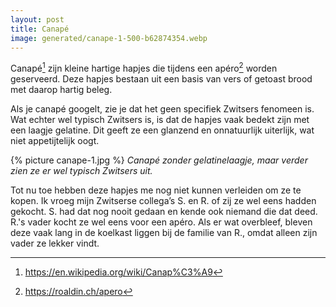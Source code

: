 ```yaml
---
layout: post
title: Canapé
image: generated/canape-1-500-b62874354.webp
---
```


Canapé[^1] zijn kleine hartige hapjes die tijdens een apéro[^2] worden geserveerd. Deze hapjes bestaan uit een basis van vers of getoast brood met daarop hartig beleg.

Als je canapé googelt, zie je dat het geen specifiek Zwitsers fenomeen is. Wat echter wel typisch Zwitsers is, is dat de hapjes vaak bedekt zijn met een laagje gelatine. Dit geeft ze een glanzend en onnatuurlijk uiterlijk, wat niet appetijtelijk oogt.

{% picture canape-1.jpg %}
_Canapé zonder gelatinelaagje, maar verder zien ze er wel typisch Zwitsers uit._

Tot nu toe hebben deze hapjes me nog niet kunnen verleiden om ze te kopen. Ik vroeg mijn Zwitserse collega’s S. en R. of zij ze wel eens hadden gekocht. S. had dat nog nooit gedaan en kende ook niemand die dat deed. R.'s vader kocht ze wel eens voor een apéro. Als er wat overbleef, bleven deze vaak lang in de koelkast liggen bij de familie van R., omdat alleen zijn vader ze lekker vindt.

[^1]: <https://en.wikipedia.org/wiki/Canap%C3%A9>
[^2]: <https://roaldin.ch/apero>
